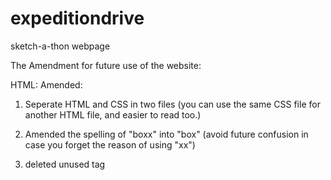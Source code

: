 # expeditiondrive
sketch-a-thon webpage

The Amendment for future use of the website:

HTML:
 Amended:
1. Seperate HTML and CSS in two files (you can use the same CSS file for another HTML file, and easier to read too.) 

2. Amended the spelling of "boxx" into "box" (avoid future confusion in case you forget the reason of using "xx")

3. deleted unused tag <script>

4. changed the tag <article> into <main> and it no longer contains <footer> tag in it  (for structure reason)

5. the class ".purple" is amended into ".-purple" to signified that it is an utility class.

CSS:
  Amended:
1. Any reason for using empty ruleset? (i made all of them into comments)

https://stackoverflow.com/questions/32464170/visual-studio-code-css-error-do-not-use-empty-rulesets

2. universal selector "*" replace the line "body, html, p, h1, h2, h3, h4, h5, h6 {margin: 0; padding: 0;} /* zeroing */", Universal selector "*" will apply in the whole styling in the webpage.
But, need to add (ul{padding: 10px 0px 10px 40px}) in CSS file

Note: "box-sizing: border-box" is just to make things easier to adjust with the sizing of box.

3. Moving "html, body { font-family: 'Raleway', sans-serif; }" into universal selector "*" for the same reason in Number 2.

4. Deleted the color:white in <h1>, since body already has the color:white

5. Amended (section .purple {color: #D283ED;}) into (.-purple {color: #D283ED;}), to make it reusable.

Issue-uncleared:

1. the line "a, a:visited {color: #9146D4}" is conflicted with ".ex-links a, .ex-links a:visited{color: white}"

2. the line "a:focus, a:hover {color: white;}" is conflicted with".ex-links a:hover, .ex-links a:focus {color: #9146D4}"

3. Why the h1 margin-top is -.2.5rem? It covered a part of the text in h1 in my screen.

4. the .ex-links font-size: 1.34em, would suggest to change to REM, just in case you want to expand the footer and accidentally used em as font size in .ex-links future parent tag.

5. Suggest to give class name to each of the element instead of styling directly on the tag. 

a)To improve readability (take less time to remember where is "foward p" if it has a common name, maybe i would put class "explanation" instead)

b) less risk of error because if the specificity of the class name compared with "forward p". i mean in future you might want another <p> tag in forward ID with different styling. 

6. is there a reason for using header h1 instead of just h1? same issue with section .important, footer .ex-link and others. 

7. Optionally, you can choose on whether you want to use the comments under the body tag and delete the rest of the CSS styling under it to make your CSS shorter. But more work need to be done if for example, you want to change the font style of h1 to other style, you need to amend at the combined class and the individual class below. 